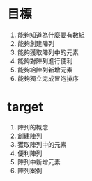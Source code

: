 # 目標

1. 能夠知道為什麼要有數組
2. 能夠創建陣列
3. 能夠獲取陣列中的元素
4. 能夠對陣列進行便利
5. 能夠給陣列新增元素
6. 能夠獨立完成冒泡排序

# target

1. 陣列的概念
2. 創建陣列
3. 獲取陣列中的元素
4. 便利陣列
5. 陣列中新增元素
6. 陣列案例
